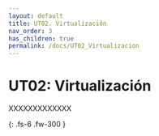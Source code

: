 ```yaml
---
layout: default
title: UT02. Virtualización
nav_order: 3
has_children: true
permalink: /docs/UT02_Virtualizacion
---
```


# UT02: Virtualización

XXXXXXXXXXXXX

{: .fs-6 .fw-300 }